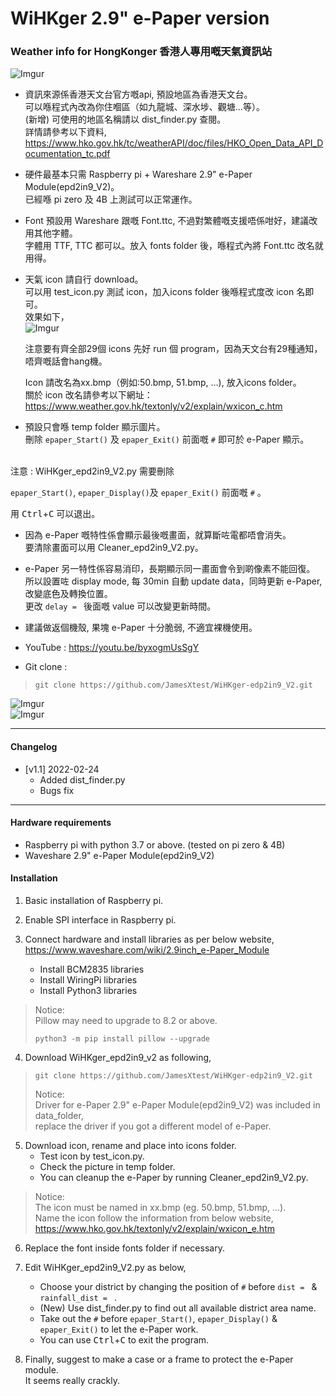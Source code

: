 # WiHKger 2.9" e-Paper version  
### Weather info for HongKonger  香港人專用嘅天氣資訊站

![Imgur](https://i.imgur.com/f2gQdKo.png)

+ 資訊來源係香港天文台官方嘅api, 預設地區為香港天文台。  
可以喺程式內改為你住嗰區（如九龍城、深水埗、觀塘…等）。   
(新增) 可使用的地區名稱請以 dist_finder.py 查閱。   
詳情請參考以下資料,  
https://www.hko.gov.hk/tc/weatherAPI/doc/files/HKO_Open_Data_API_Documentation_tc.pdf

+ 硬件最基本只需 Raspberry pi + Wareshare 2.9" e-Paper Module(epd2in9_V2)。  
已經喺 pi zero 及 4B 上測試可以正常運作。

+ Font 預設用 Wareshare 跟嘅 Font.ttc, 不過對繁體嘅支援唔係咁好，建議改用其他字體。    
字體用 TTF, TTC 都可以。放入 fonts folder 後，喺程式內將 Font.ttc 改名就用得。

+ 天氣 icon 請自行 download。  
可以用 test_icon.py 測試 icon，加入icons folder 後喺程式度改 icon 名即可。  
效果如下，  
![Imgur](https://i.imgur.com/HWlhPfk.png)

  注意要有齊全部29個 icons 先好 run 個 program，因為天文台有29種通知，唔齊嘅話會hang機。 
  
  Icon 請改名為xx.bmp（例如:50.bmp, 51.bmp, …), 放入icons folder。  
  關於 icon 改名請參考以下網址：  
  https://www.weather.gov.hk/textonly/v2/explain/wxicon_c.htm

+ 預設只會喺 temp folder 顯示圖片。  
刪除 `epaper_Start()` 及 `epaper_Exit()` 前面嘅 `#` 即可於 e-Paper 顯示。
<br>  
注意 : WiHKger_epd2in9_V2.py 需要刪除   

 `epaper_Start()`, `epaper_Display()`及 `epaper_Exit()` 前面嘅 `#` 。   
 
用 <kbd>Ctrl</kbd>+<kbd>C</kbd> 可以退出。

+ 因為 e-Paper 嘅特性係會顯示最後嘅畫面，就算斷咗電都唔會消失。   
要清除畫面可以用 Cleaner_epd2in9_V2.py。

+ e-Paper 另一特性係容易消印，長期顯示同一畫面會令到啲像素不能回復。  
所以設置咗 display mode, 每 30min 自動 update data，同時更新 e-Paper, 改變底色及轉換位置。  
更改 `delay = ` 後面嘅 value 可以改變更新時間。

+ 建議做返個機殼, 果塊 e-Paper 十分脆弱, 不適宜裸機使用。
+ YouTube : 
https://youtu.be/byxogmUsSgY
+ Git clone :  
> ```python3
> git clone https://github.com/JamesXtest/WiHKger-edp2in9_V2.git
> ```
![Imgur](https://i.imgur.com/Lwa5LAo.jpg)  
![Imgur](https://i.imgur.com/9wTg5II.jpg)

---

#### Changelog  
+ [v1.1]  2022-02-24  
    + Added dist_finder.py
    + Bugs fix

---
#### Hardware requirements 

+ Raspberry pi with python 3.7 or above. (tested on pi zero & 4B)
+ Waveshare 2.9" e-Paper Module(epd2in9_V2)  

#### Installation 
1. Basic installation of Raspberry pi.
2. Enable SPI interface in Raspberry pi.
3. Connect hardware and install libraries as per below website,  
https://www.waveshare.com/wiki/2.9inch_e-Paper_Module

    + Install BCM2835 libraries  
    + Install WiringPi libraries  
    + Install Python3 libraries

> Notice:   
> Pillow may need to upgrade to 8.2 or above. 
> ```python3
> python3 -m pip install pillow --upgrade
> ```
     
4. Download WiHKger_epd2in9_v2 as following,
> ```python3
> git clone https://github.com/JamesXtest/WiHKger-edp2in9_V2.git
> ```
>
> Notice:  
>Driver for e-Paper 2.9" e-Paper Module(epd2in9_V2) was included in data_folder,  
>replace the driver if you got a different model of e-Paper.

5. Download icon, rename and place into icons folder.   
    + Test icon by test_icon.py. 
    + Check the picture in temp folder.   
    + You can cleanup the e-Paper by running Cleaner_epd2in9_V2.py.

> Notice:  
> The icon must be named in xx.bmp (eg. 50.bmp, 51.bmp, ...).  
> Name the icon follow the information from below website,  
> https://www.hko.gov.hk/textonly/v2/explain/wxicon_e.htm

6. Replace the font inside fonts folder if necessary.  

7. Edit WiHKger_epd2in9_V2.py as below,  
    + Choose your district by changing the position of `#` before `dist = ` & `rainfall_dist = `  .
    + (New) Use dist_finder.py to find out all available district area name.
    + Take out the `#` before `epaper_Start()`, `epaper_Display()` & `epaper_Exit()` to let the e-Paper work.   
    + You can use  <kbd>Ctrl</kbd>+<kbd>C</kbd> to exit the program.

8. Finally, suggest to make a case or a frame to protect the e-Paper module.   
It seems really crackly.

